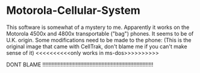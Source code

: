 # Motorola-Cellular-System
This software is somewhat of a mystery to me. Apparently it works on the Motorola 4500x and 4800x transportable ("bag") phones. It seems to be of U.K. origin.  Some modifications need to be made to the phone: (This is the original image that came with CellTrak, don't blame me if you can't make sense of it) &lt;&lt;&lt;&lt;&lt;&lt;&lt;&lt;&lt;&lt;only works in ms-dos>>>>>>>>>>



DONT BLAME 
!!!!!!!!!!!!!!!!!!!!!!!!!!!!!!!!!!!!!!!!!!!!!!!!!!!!!!!!!!!!!!!!!!!!!!!!!
